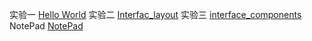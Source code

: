 实验一  [Hello World](./HelloWorld/READEME.md)
实验二  [Interfac_layout](./Interfac_layout/READEME.md)
实验三  [interface_components](./interface_components/README.md)
NotePad [NotePad](./NotePad-master/README.md)